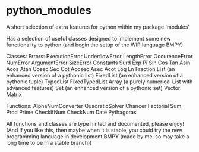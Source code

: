 # python_modules
A short selection of extra features for python within my package 'modules'

Has a selection of useful classes designed to implement some new functionality to python (and begin the setup of the WIP language BMPY)

Classes:
  Errors:
    ExecutionError
    UnderflowError
    LengthError
    OccurenceError
    NumError
    ArgumentError
    SizeError
  Constants
  Surd
  Exp
  Pi
  Sin
  Cos
  Tan
  Asin
  Acos
  Atan
  Cosec
  Sec
  Cot
  Acosec
  Asec
  Acot
  Log
  Ln
  Fraction
  List (an enhanced version of a pythonic list)
  FixedList (an enhanced version of a pythonic tuple)
  TypedList
  FixedTypedList
  Array (a purely numerical List with advanced features)
  Set (an enhanced version of a pythonic set)
  Vector
  Matrix

Functions:
  AlphaNumConverter
  QuadraticSolver
  Chancer
  Factorial
  Sum
  Prod
  Prime
  CheckIfNum
  CheckNum
  Date
  Pythagoras
 
All functions and classes are type hinted and documented, please enjoy!
(And if you like this, then maybe when it is stable, you could try the new programming language in development BMPY (made by me, so may take a long time to be in a stable branch))
